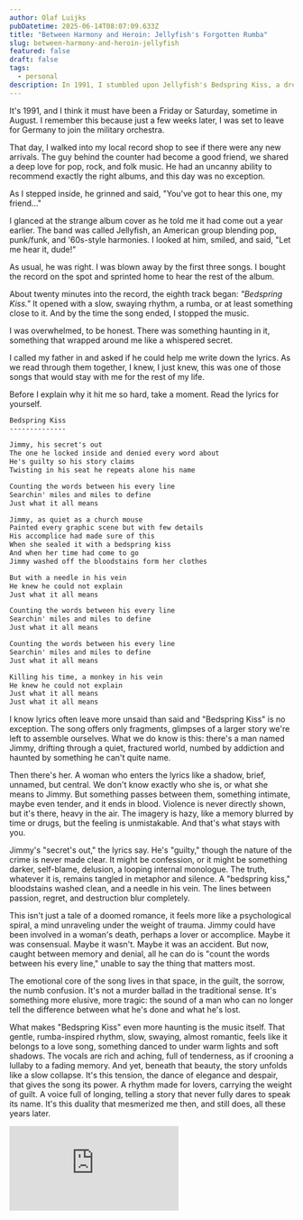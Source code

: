 ```yaml
---
author: Olaf Luijks
pubDatetime: 2025-06-14T08:07:09.633Z
title: "Between Harmony and Heroin: Jellyfish's Forgotten Rumba"
slug: between-harmony-and-heroin-jellyfish
featured: false
draft: false
tags:
  - personal
description: In 1991, I stumbled upon Jellyfish's Bedspring Kiss, a dreamy rumba hiding a tragic narrative. Here's why this forgotten track from Bellybutton still haunts me today.
---
```


It's 1991, and I think it must have been a Friday or Saturday, sometime in August. I remember this because just a few weeks later, I was set to leave for Germany to join the military orchestra.

That day, I walked into my local record shop to see if there were any new arrivals. The guy behind the counter had become a good friend, we shared a deep love for pop, rock, and folk music. He had an uncanny ability to recommend exactly the right albums, and this day was no exception.

As I stepped inside, he grinned and said, "You've got to hear this one, my friend..."

I glanced at the strange album cover as he told me it had come out a year earlier. The band was called Jellyfish, an American group blending pop, punk/funk, and '60s-style harmonies. I looked at him, smiled, and said, "Let me hear it, dude!"

As usual, he was right. I was blown away by the first three songs. I bought the record on the spot and sprinted home to hear the rest of the album.

About twenty minutes into the record, the eighth track began: _"Bedspring Kiss."_
It opened with a slow, swaying rhythm, a rumba, or at least something close to it. And by the time the song ended, I stopped the music.

I was overwhelmed, to be honest. There was something haunting in it, something that wrapped around me like a whispered secret.

I called my father in and asked if he could help me write down the lyrics. As we read through them together, I knew, I just knew, this was one of those songs that would stay with me for the rest of my life.

Before I explain why it hit me so hard, take a moment.
Read the lyrics for yourself.

```txt
Bedspring Kiss
--------------

Jimmy, his secret's out
The one he locked inside and denied every word about
He's guilty so his story claims
Twisting in his seat he repeats alone his name

Counting the words between his every line
Searchin' miles and miles to define
Just what it all means

Jimmy, as quiet as a church mouse
Painted every graphic scene but with few details
His accomplice had made sure of this
When she sealed it with a bedspring kiss
And when her time had come to go
Jimmy washed off the bloodstains form her clothes

But with a needle in his vein
He knew he could not explain
Just what it all means

Counting the words between his every line
Searchin' miles and miles to define
Just what it all means

Counting the words between his every line
Searchin' miles and miles to define
Just what it all means

Killing his time, a monkey in his vein
He knew he could not explain
Just what it all means
Just what it all means
```

I know lyrics often leave more unsaid than said and "Bedspring Kiss" is no exception. The song offers only fragments, glimpses of a larger story we're left to assemble ourselves. What we do know is this: there's a man named Jimmy, drifting through a quiet, fractured world, numbed by addiction and haunted by something he can't quite name.

Then there's her. A woman who enters the lyrics like a shadow, brief, unnamed, but central. We don't know exactly who she is, or what she means to Jimmy. But something passes between them, something intimate, maybe even tender, and it ends in blood. Violence is never directly shown, but it's there, heavy in the air. The imagery is hazy, like a memory blurred by time or drugs, but the feeling is unmistakable. And that's what stays with you.

Jimmy's "secret's out," the lyrics say. He's "guilty," though the nature of the crime is never made clear. It might be confession, or it might be something darker, self-blame, delusion, a looping internal monologue. The truth, whatever it is, remains tangled in metaphor and silence. A "bedspring kiss," bloodstains washed clean, and a needle in his vein. The lines between passion, regret, and destruction blur completely.

This isn't just a tale of a doomed romance, it feels more like a psychological spiral, a mind unraveling under the weight of trauma. Jimmy could have been involved in a woman's death, perhaps a lover or accomplice. Maybe it was consensual. Maybe it wasn't. Maybe it was an accident. But now, caught between memory and denial, all he can do is "count the words between his every line," unable to say the thing that matters most.

The emotional core of the song lives in that space, in the guilt, the sorrow, the numb confusion. It's not a murder ballad in the traditional sense. It's something more elusive, more tragic: the sound of a man who can no longer tell the difference between what he's done and what he's lost.

What makes "Bedspring Kiss" even more haunting is the music itself. That gentle, rumba-inspired rhythm, slow, swaying, almost romantic, feels like it belongs to a love song, something danced to under warm lights and soft shadows. The vocals are rich and aching, full of tenderness, as if crooning a lullaby to a fading memory. And yet, beneath that beauty, the story unfolds like a slow collapse. It's this tension, the dance of elegance and despair, that gives the song its power. A rhythm made for lovers, carrying the weight of guilt. A voice full of longing, telling a story that never fully dares to speak its name. It's this duality that mesmerized me then, and still does, all these years later.

<iframe class="w-full rounded-lg aspect-video" src="https://www.youtube.com/embed/R_7c-4Khmu4?si=HfuzRr5bmmea4nq2" title="YouTube video player" frameborder="0" allow="accelerometer; autoplay; clipboard-write; encrypted-media; gyroscope; picture-in-picture; web-share" allowfullscreen></iframe>
